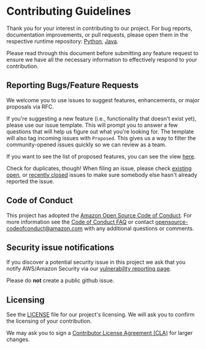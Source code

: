 # Contributing Guidelines

Thank you for your interest in contributing to our project. For bug reports, documentation improvements, or pull requests, please open them in the respective runtime repository: [Python](https://github.com/awslabs/aws-lambda-powertools-python/), [Java](https://github.com/awslabs/aws-lambda-powertools-java/).

Please read through this document before submitting any feature request to ensure we have all the necessary information to effectively respond to your contribution.

## Reporting Bugs/Feature Requests

We welcome you to use issues to suggest features, enhancements, or major proposals via RFC.

If you're suggesting a new feature (i.e., functionality that doesn't exist yet), please use our issue template.  This will prompt you to answer a few questions that will help us figure out what you're looking for. The template will also tag incoming issues with `Proposed`.  This gives us a way to filter the community-opened issues quickly so we can review as a team.

If you want to see the list of proposed features, you can see the view [here](https://github.com/awslabs/aws-lambda-powertools-roadmap/labels/Proposed).

Check for duplicates, though! When filing an issue, please check [existing open](https://github.com/awslabs/aws-lambda-powertools-roadmap/issues), or [recently closed](https://github.com/awslabs/aws-lambda-powertools-roadmap/issues?utf8=%E2%9C%93&q=is%3Aissue%20is%3Aclosed%20) issues to make sure somebody else hasn't already reported the issue. 


## Code of Conduct

This project has adopted the [Amazon Open Source Code of Conduct](https://aws.github.io/code-of-conduct). For more information see the [Code of Conduct FAQ](https://aws.github.io/code-of-conduct-faq) or contact opensource-codeofconduct@amazon.com with any additional questions or comments.

## Security issue notifications

If you discover a potential security issue in this project we ask that you notify AWS/Amazon Security via our [vulnerability reporting page](http://aws.amazon.com/security/vulnerability-reporting/). 

Please do **not** create a public github issue.

## Licensing

See the [LICENSE](https://github.com/awslabs/aws-lambda-powertools-roadmap/blob/main/LICENSE) file for our project's licensing. We will ask you to confirm the licensing of your contribution.

We may ask you to sign a [Contributor License Agreement (CLA)](http://en.wikipedia.org/wiki/Contributor_License_Agreement) for larger changes.
